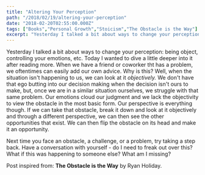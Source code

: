 ```yaml
---
title: "Altering Your Perception"
path: "/2018/02/19/altering-your-perception"
date: "2018-02-20T02:55:00.000Z"
tags: ["Books","Personal Growth","Stoicism","The Obstacle is the Way"]
excerpt: "Yesterday I talked a bit about ways to change your perception: being object, controlling your emotions, etc. Today I wanted to dive a little deeper into it after reading more. When we have a friend or..."
---
```


Yesterday I talked a bit about ways to change your perception: being object, controlling your emotions, etc. Today I wanted to dive a little deeper into it after reading more. When we have a friend or coworker tht has a problem, we oftentimes can easily add our own advice. Why is this? Well, when the situation isn't happening to us, we can look at it *objectively.* We don't have that ego butting into our decision making when the decision isn't ours to make, but, once we are in a similar situation ourselves, we struggle with that same problem. Our emotions cloud our judgment and we lack the objectivity to view the obstacle in the most basic form. Our perspective is everything though. If we can take that obstacle, break it down and look at it objectively and through a different perspective, we can then see the other opportunities that exist. We can then flip the obstacle on its head and make it an opportunity.

Next time you face an obstacle, a challenge, or a problem, try taking a step back. Have a conversation with yourself - do I need to freak out over this? What if this was happening to someone else? What am I missing?


Post inspired from: **The Obstacle is the Way** by Ryan Holiday.
